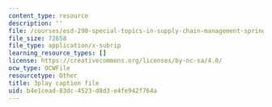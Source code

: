 ```yaml
---
content_type: resource
description: ''
file: /courses/esd-290-special-topics-in-supply-chain-management-spring-2005/b4e1cead83dc4523d8d3e4fe942f764a_hAMwuUM8frc.srt
file_size: 72658
file_type: application/x-subrip
learning_resource_types: []
license: https://creativecommons.org/licenses/by-nc-sa/4.0/
ocw_type: OCWFile
resourcetype: Other
title: 3play caption file
uid: b4e1cead-83dc-4523-d8d3-e4fe942f764a
---
```

